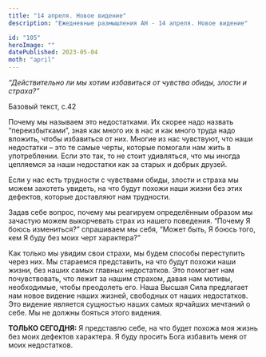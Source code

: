 ```yaml
---
title: "14 апреля. Новое видение"
description: "Ежедневные размышления АН - 14 апреля. Новое видение"

id: "105"
heroImage: ""
datePublished: 2023-05-04
moth: "april"
---
```


_“Действительно ли мы хотим избавиться от чувства обиды, злости и страха?”_

Базовый текст, с.42

Почему мы называем это недостатками. Их скорее надо назвать “переизбытками”,
зная как много их в нас и как много труда надо вложить, чтобы избавиться от
них. Многие из нас чувствуют, что наши недостатки – это те самые черты,
которые помогали нам жить в употреблении. Если это так, то не стоит
удивляться, что мы иногда цепляемся за наши недостатки как за старых и добрых
друзей.

Если у нас есть трудности с чувствами обиды, злости и страха мы можем захотеть
увидеть, на что будут похожи наши жизни без этих дефектов, которые доставляют
нам трудности.

Задав себе вопрос, почему мы реагируем определённым образом мы зачастую можем
выкорчевать страх из нашего поведения. “Почему Я боюсь измениться?” спрашиваем
мы себя, “Может быть, Я боюсь того, кем Я буду без моих черт характера?”

Как только мы увидим свои страхи, мы будем способы переступить через них. Мы
стараемся представить, на что будут похожи наши жизни, без наших самых главных
недостатков. Это помогает нам почувствовать, что лежит за нашим страхом, давая
нам мотивы, необходимые, чтобы преодолеть его. Наша Высшая Сила предлагает нам
новое видение наших жизней, свободных от наших недостатков. Это видение
является сущностью наших самых ярчайших мечтаний о себе. Мы не должны бояться
этого видения.

**ТОЛЬКО СЕГОДНЯ:** Я представлю себе, на что будет похожа моя жизнь без моих
дефектов характера. Я буду просить Бога избавить меня от моих недостатков.
